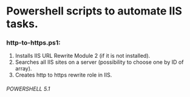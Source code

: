 
# Powershell scripts to automate IIS tasks. 

### http-to-https.ps1:
1. Installs IIS URL Rewrite Module 2 (if it is not installed).
2. Searches all IIS sites on a server (possibility to choose one by ID of array).
3. Creates http to https rewrite role in IIS.
###### _POWERSHELL 5.1_
